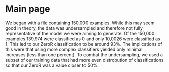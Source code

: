 
# Main page

We began with a file containing 150,000 examples. While this may seem good in theory, the data was undersampled
and therefore not fully representative of the model we were aiming to generate. Of the 150,000 examples 139,974 
were classified as 0 and only 10,0026 were classified as 1. This led to our ZeroR classification to be 
around 93%. The implications of this were that using more complex classifiers yielded only minimal increases 
(less than one percent). To combat the undersampling, we used a subset of our training data that had more even 
distrobution of classifications so that our ZeroR was a value closer to 50%. 
